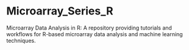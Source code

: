 # Microarray_Series_R
Microarray Data Analysis in R: A repository providing tutorials and workflows for R-based microarray data analysis and machine learning techniques.
